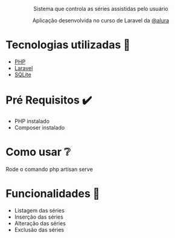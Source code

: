 <p align="center">Sistema que controla as séries assistidas pelo usuário</p> 
 <p align="center">Aplicação desenvolvida no curso de Laravel da <a href="https://www.alura.com.br//">@alura</a> </p>

# Tecnologias utilizadas 🚀
- [PHP](https://www.php.net/)
- [Laravel](https://laravel.com/)
- [SQLite](https://www.sqlite.org/index.html) 

# Pré Requisitos ✔️
- PHP instalado
- Composer instalado

# Como usar ❔
  Rode o comando php artisan serve
  
# Funcionalidades 🎇
- Listagem das séries
- Inserção das séries
- Alteração das séries
- Exclusão das séries
